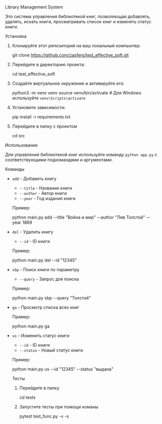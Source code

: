 Library Management System

Это система управления библиотекой книг, позволяющая добавлять, удалять, искать книги, просматривать список книг и изменять статус книги.

Установка

1. Клонируйте этот репозиторий на ваш локальный компьютер:

    git clone https://github.com/zasferg/test_effective_soft.git

2. Перейдите в директорию проекта:

    cd test_effective_soft

3. Создайте виртуальное окружение и активируйте его:

    python3 -m venv venv
    source venv/bin/activate  # Для Windows используйте `venv\Scripts\activate`

4. Установите зависимости:

    pip install -r requirements.txt

5. Перейдите в папку с проектом

    сd src

Использование

Для управления библиотекой книг используйте команду `python app.py` с соответствующими подкомандами и аргументами.

Команды

- `add` - Добавить книгу
    - `--title` - Название книги
    - `--author` - Автор книги
    - `--year` - Год издания книги

    Пример:

    python main.py add --title "Война и мир" --author "Лев Толстой" --year 1869

- `del` - Удалить книгу
    - `--id` - ID книги

    Пример:

    python main.py del --id "12345"

- `sbp` - Поиск книги по параметру
    - `--query` - Запрос для поиска

    Пример:

    python main.py sbp --query "Толстой"

- `ga` - Просмотр списка всех книг

    Пример:

    python main.py ga

- `us` - Изменить статус книги
    - `--id` - ID книги
    - `--status` - Новый статус книги

    Пример:

    python main.py us --id "12345" --status "выдана"

  Teсты

  1. Перейдите в папку
     
     cd tests

  2. Запустите тесты при помощи команы

     pytest test_func.py -v -s
     

  


